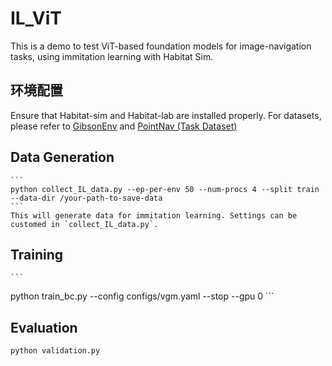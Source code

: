 # IL_ViT
This is a demo to test ViT-based foundation models for image-navigation tasks, using immitation learning with Habitat Sim.

## 环境配置
Ensure that Habitat-sim and Habitat-lab are installed properly. For datasets, please refer to [GibsonEnv](https://github.com/StanfordVL/GibsonEnv/blob/master/gibson/data/README.md) and [PointNav (Task Dataset)](https://github.com/facebookresearch/habitat-challenge/tree/challenge-2019)

## Data Generation
    ```
    python collect_IL_data.py --ep-per-env 50 --num-procs 4 --split train --data-dir /your-path-to-save-data
    ```
    This will generate data for immitation learning. Settings can be customed in `collect_IL_data.py`.

## Training
    ```
   python train_bc.py --config configs/vgm.yaml --stop --gpu 0
    ```
    
## Evaluation
   ```
   python validation.py
   ```
